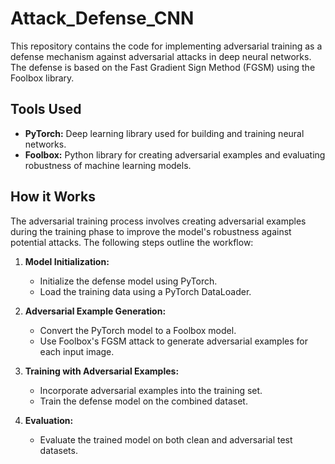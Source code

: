 # Attack_Defense_CNN

This repository contains the code for implementing adversarial training as a defense mechanism against adversarial attacks in deep neural networks. The defense is based on the Fast Gradient Sign Method (FGSM) using the Foolbox library.

## Tools Used

- **PyTorch:** Deep learning library used for building and training neural networks.
- **Foolbox:** Python library for creating adversarial examples and evaluating robustness of machine learning models.

## How it Works

The adversarial training process involves creating adversarial examples during the training phase to improve the model's robustness against potential attacks. The following steps outline the workflow:

1. **Model Initialization:**
   - Initialize the defense model using PyTorch.
   - Load the training data using a PyTorch DataLoader.

2. **Adversarial Example Generation:**
   - Convert the PyTorch model to a Foolbox model.
   - Use Foolbox's FGSM attack to generate adversarial examples for each input image.

3. **Training with Adversarial Examples:**
   - Incorporate adversarial examples into the training set.
   - Train the defense model on the combined dataset.

4. **Evaluation:**
   - Evaluate the trained model on both clean and adversarial test datasets.

